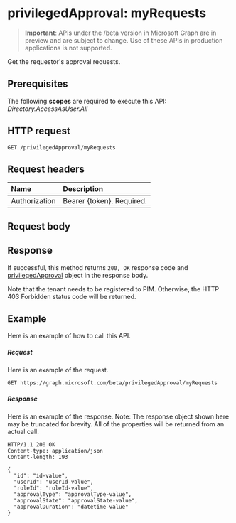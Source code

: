 # privilegedApproval: myRequests

> **Important**: APIs under the /beta version in Microsoft Graph are in preview and are subject to change. Use of these APIs in production applications is not supported.

Get the requestor's approval requests.

## Prerequisites
The following **scopes** are required to execute this API: _Directory.AccessAsUser.All_

## HTTP request
<!-- { "blockType": "ignored" } -->
```http
GET /privilegedApproval/myRequests

```
## Request headers
| Name       | Description|
|:---------------|:----------|
| Authorization  | Bearer {token}. Required. |

## Request body

## Response

If successful, this method returns `200, OK` response code and [privilegedApproval](../resources/privilegedapproval.md) object in the response body.

Note that the tenant needs to be registered to PIM. Otherwise, the HTTP 403 Forbidden status code will be returned.

## Example
Here is an example of how to call this API.
##### Request
Here is an example of the request.
<!-- {
  "blockType": "request",
  "name": "privilegedapproval_myrequests"
}-->
```http
GET https://graph.microsoft.com/beta/privilegedApproval/myRequests
```

##### Response
Here is an example of the response. Note: The response object shown here may be truncated for brevity. All of the properties will be returned from an actual call.
<!-- {
  "blockType": "response",
  "truncated": true,
  "@odata.type": "microsoft.graph.privilegedApproval"
} -->
```http
HTTP/1.1 200 OK
Content-type: application/json
Content-length: 193

{
  "id": "id-value",
  "userId": "userId-value",
  "roleId": "roleId-value",
  "approvalType": "approvalType-value",
  "approvalState": "approvalState-value",
  "approvalDuration": "datetime-value"
}
```

<!-- uuid: 8fcb5dbc-d5aa-4681-8e31-b001d5168d79
2015-10-25 14:57:30 UTC -->
<!-- {
  "type": "#page.annotation",
  "description": "privilegedApproval: myRequests",
  "keywords": "",
  "section": "documentation",
  "tocPath": ""
}-->
